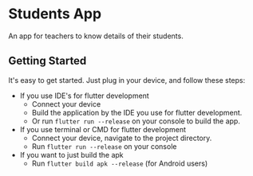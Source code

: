 # Students App
An app for teachers to know details of their students.

## Getting Started
It's easy to get started. Just plug in your device, and follow these steps:
- If you use IDE's for flutter development
  - Connect your device
  - Build the application by the IDE you use for flutter development.
  - Or run ``` flutter run --release ``` on your console to build the app.
- If you use terminal or CMD for flutter development
  - Connect your device, navigate to the project directory.
  - Run ``` flutter run --release ``` on your console
- If you want to just build the apk
  - Run ``` flutter build apk --release ``` (for Android users)

